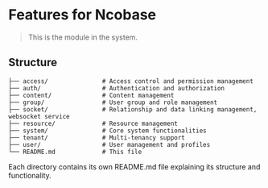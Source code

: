 # Features for Ncobase

> This is the module in the system.

## Structure

```plantext
├── access/               # Access control and permission management
├── auth/                 # Authentication and authorization
├── content/              # Content management
├── group/                # User group and role management
├── socket/               # Relationship and data linking management, websocket service
├── resource/             # Resource management
├── system/               # Core system functionalities
├── tenant/               # Multi-tenancy support
├── user/                 # User management and profiles
└── README.md             # This file
```

Each directory contains its own README.md file explaining its structure and functionality.

